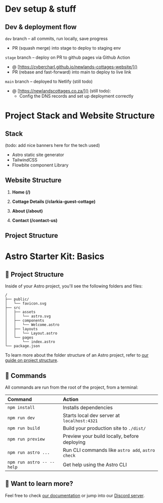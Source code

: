 # Dev setup & stuff

## Dev & deployment flow

`dev` branch – all commits, run locally, save progress
* PR (squash merge) into stage to deploy to staging env

`stage` branch – deploy on PR to github pages via Github Action
* @ [https://cybercharl.github.io/newlands-cottages-website/]()
* PR (rebase and fast-forward) into main to deploy to live link

`main` branch – deployed to Netlify (still todo)
* @ [https://newlandscottages.co.za/]() (still todo):
    * Config the DNS records and set up deployment correctly

# Project Stack and Website Structure
## Stack

(todo: add nice banners here for the tech used)
* Astro static site generator
* TailwindCSS
* Flowbite component Library

## Website Structure

1. **Home (/)**

2. **Cottage Details (/clarkia-guest-cottage)**

3. **About (/about)**

4. **Contact (/contact-us)**

## Project Structure


# Astro Starter Kit: Basics

## 🚀 Project Structure

Inside of your Astro project, you'll see the following folders and files:

```text
/
├── public/
│   └── favicon.svg
├── src
│   ├── assets
│   │   └── astro.svg
│   ├── components
│   │   └── Welcome.astro
│   ├── layouts
│   │   └── Layout.astro
│   └── pages
│       └── index.astro
└── package.json
```

To learn more about the folder structure of an Astro project, refer to [our guide on project structure](https://docs.astro.build/en/basics/project-structure/).

## 🧞 Commands

All commands are run from the root of the project, from a terminal:

| Command                   | Action                                           |
| :------------------------ | :----------------------------------------------- |
| `npm install`             | Installs dependencies                            |
| `npm run dev`             | Starts local dev server at `localhost:4321`      |
| `npm run build`           | Build your production site to `./dist/`          |
| `npm run preview`         | Preview your build locally, before deploying     |
| `npm run astro ...`       | Run CLI commands like `astro add`, `astro check` |
| `npm run astro -- --help` | Get help using the Astro CLI                     |

## 👀 Want to learn more?

Feel free to check [our documentation](https://docs.astro.build) or jump into our [Discord server](https://astro.build/chat).
